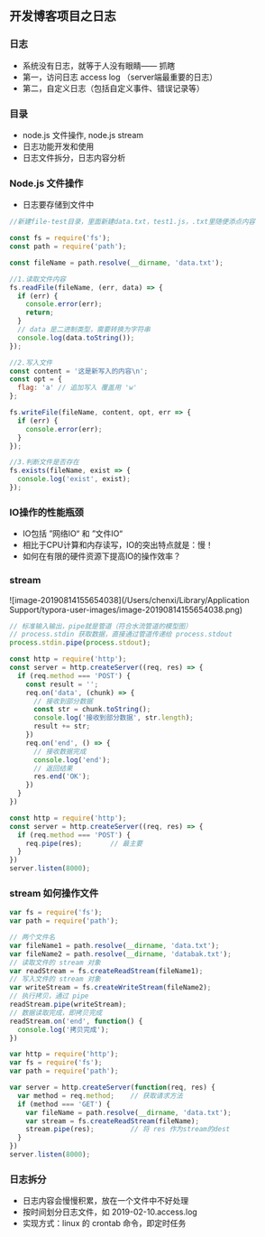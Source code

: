## 开发博客项目之日志

### 日志

- 系统没有日志，就等于人没有眼睛—— 抓瞎
- 第一，访问日志 access log （server端最重要的日志）
- 第二，自定义日志（包括自定义事件、错误记录等）



### 目录

- node.js 文件操作, node.js stream
- 日志功能开发和使用
- 日志文件拆分，日志内容分析



### Node.js 文件操作

- 日志要存储到文件中

```javascript
//新建file-test目录，里面新建data.txt，test1.js，.txt里随便添点内容

const fs = require('fs');
const path = require('path');

const fileName = path.resolve(__dirname, 'data.txt');

//1.读取文件内容
fs.readFile(fileName, (err, data) => {
  if (err) {
    console.error(err);
    return;
  }
  // data 是二进制类型，需要转换为字符串
  console.log(data.toString());
});

//2.写入文件
const content = '这是新写入的内容\n';
const opt = {
  flag: 'a' // 追加写入 覆盖用 'w'
};

fs.writeFile(fileName, content, opt, err => {
  if (err) {
    console.error(err);
  }
});

//3.判断文件是否存在
fs.exists(fileName, exist => {
  console.log('exist', exist);
});
```



### IO操作的性能瓶颈

- IO包括 ”网络IO“ 和 ”文件IO“
- 相比于CPU计算和内存读写，IO的突出特点就是：慢！
- 如何在有限的硬件资源下提高IO的操作效率？



### stream

![image-20190814155654038](/Users/chenxi/Library/Application Support/typora-user-images/image-20190814155654038.png)

```javascript
// 标准输入输出，pipe就是管道（符合水流管道的模型图）
// process.stdin 获取数据，直接通过管道传递给 process.stdout
process.stdin.pipe(process.stdout);
```

```javascript
const http = require('http');
const server = http.createServer((req, res) => {
  if (req.method === 'POST') {
    const result = '';
    req.on('data', (chunk) => {
      // 接收到部分数据
      const str = chunk.toString();
      console.log('接收到部分数据', str.length);
      result += str;
    })
    req.on('end', () => {
      // 接收数据完成
      console.log('end');
      // 返回结果
      res.end('OK');
    })
  }
})
```

```javascript
const http = require('http');
const server = http.createServer((req, res) => {
  if (req.method === 'POST') {
    req.pipe(res);       // 最主要
  }
})
server.listen(8000);
```



### stream 如何操作文件

```javascript
var fs = require('fs');
var path = require('path');

// 两个文件名
var fileName1 = path.resolve(__dirname, 'data.txt');
var fileName2 = path.resolve(__dirname, 'databak.txt');
// 读取文件的 stream 对象
var readStream = fs.createReadStream(fileName1);
// 写入文件的 stream 对象
var writeStream = fs.createWriteStream(fileName2);
// 执行拷贝，通过 pipe
readStream.pipe(writeStream);
// 数据读取完成，即拷贝完成
readStream.on('end', function() {
  console.log('拷贝完成');
})
```

```javascript
var http = require('http');
var fs = require('fs');
var path = require('path');

var server = http.createServer(function(req, res) {
  var method = req.method;    // 获取请求方法
  if (method === 'GET') {
    var fileName = path.resolve(__dirname, 'data.txt');
    var stream = fs.createReadStream(fileName);
    stream.pipe(res);         // 将 res 作为stream的dest
  }
})
server.listen(8000);
```



### 日志拆分

- 日志内容会慢慢积累，放在一个文件中不好处理
- 按时间划分日志文件，如 2019-02-10.access.log
- 实现方式：linux 的 crontab 命令，即定时任务



